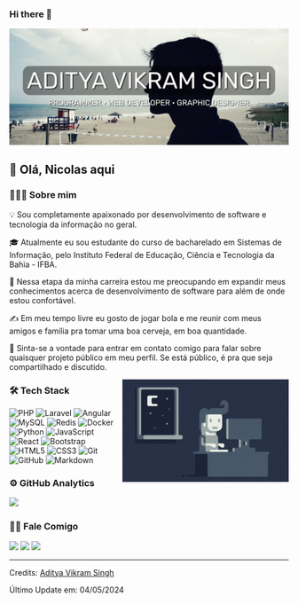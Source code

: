 ### Hi there 👋

![Aditya Vikram Singh Banner](https://raw.githubusercontent.com/AVS1508/AVS1508/master/assets/Aditya%20Vikram%20Singh%20Banner.jpg)


## 👋 Olá, Nicolas aqui 

### 👨🏻‍💻 Sobre mim

💡 Sou completamente apaixonado por desenvolvimento de software e tecnologia da informação no geral.

🎓 Atualmente eu sou estudante do curso de bacharelado em Sistemas de Informação, pelo Instituto Federal de Educação, Ciência e Tecnologia da Bahia - IFBA.

🌱 Nessa etapa da minha carreira estou me preocupando em expandir meus conhecimentos acerca de desenvolvimento de software para além de onde estou confortável.

✍️ Em meu tempo livre eu gosto de jogar bola e me reunir com meus amigos e família pra tomar uma boa cerveja, em boa quantidade.

💬 Sinta-se a vontade para entrar em contato comigo para falar sobre quaisquer projeto público em meu perfil. Se está público, é pra que seja compartilhado e discutido.


<img alt="Night Coding" src="https://raw.githubusercontent.com/AVS1508/AVS1508/master/assets/Night-Coding.gif" align="right"/>

### 🛠 Tech Stack
![PHP](https://img.shields.io/badge/php-%23777BB4.svg?style=for-the-badge&logo=php&logoColor=white)
![Laravel](https://img.shields.io/badge/laravel-%23FF2D20.svg?style=for-the-badge&logo=laravel&logoColor=white)
![Angular](https://img.shields.io/badge/angular-%23DD0031.svg?style=for-the-badge&logo=angular&logoColor=white)
![MySQL](https://img.shields.io/badge/mysql-4479A1.svg?style=for-the-badge&logo=mysql&logoColor=white)
![Redis](https://img.shields.io/badge/redis-%23DD0031.svg?style=for-the-badge&logo=redis&logoColor=white)
![Docker](https://img.shields.io/badge/docker-%230db7ed.svg?style=for-the-badge&logo=docker&logoColor=white)
![Python](https://img.shields.io/badge/python-3670A0?style=for-the-badge&logo=python&logoColor=ffdd54)
![JavaScript](https://img.shields.io/badge/javascript-%23323330.svg?style=for-the-badge&logo=javascript&logoColor=%23F7DF1E)
![React](https://img.shields.io/badge/react-%2320232a.svg?style=for-the-badge&logo=react&logoColor=%2361DAFB)
![Bootstrap](https://img.shields.io/badge/bootstrap-%238511FA.svg?style=for-the-badge&logo=bootstrap&logoColor=white)
![HTML5](https://img.shields.io/badge/html5-%23E34F26.svg?style=for-the-badge&logo=html5&logoColor=white)
![CSS3](https://img.shields.io/badge/css3-%231572B6.svg?style=for-the-badge&logo=css3&logoColor=white)
![Git](https://img.shields.io/badge/git-%23F05033.svg?style=for-the-badge&logo=git&logoColor=white)
![GitHub](https://img.shields.io/badge/github-%23121011.svg?style=for-the-badge&logo=github&logoColor=white)
![Markdown](https://img.shields.io/badge/markdown-%23000000.svg?style=for-the-badge&logo=markdown&logoColor=white)


### ⚙️ GitHub Analytics

<p align="">
<a href="https://github.com/AVS1508">
  <img height="180em" src="https://github-readme-stats-eight-theta.vercel.app/api/top-langs/?username=Nicolas-ps&layout=compact&langs_count=8&theme=algolia"/>
</a>
</p>

### 🤝🏻 Fale Comigo

<p align="">
<a href="https://linkedin.com/in/nicolas-ps"><img src="https://img.shields.io/badge/-Nicolas%20Souza%20-0077B5?style=flat&logo=Linkedin&logoColor=white"/></a>
<a href="mailto:souzanicolas87@gmail.com"><img src="https://img.shields.io/badge/-souzanicolas87@gmail.com-D14836?style=flat&logo=Gmail&logoColor=white"/></a>
<a href="https://instagram.com/nicolasps__"><img src="https://img.shields.io/badge/-@nicolasps__-E4405F?style=flat&logo=Instagram&logoColor=white"/></a>

-----
Credits: [Aditya Vikram Singh](https://github.com/AVS1508)

Último Update em: 04/05/2024
